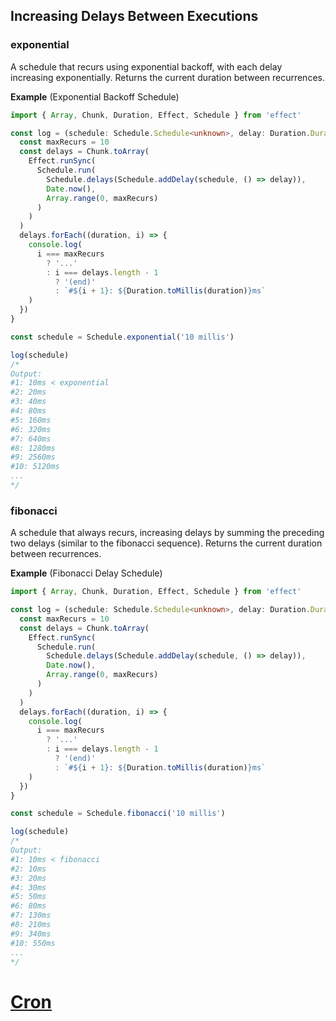 ## Increasing Delays Between Executions

### exponential

A schedule that recurs using exponential backoff, with each delay increasing exponentially.
Returns the current duration between recurrences.

**Example** (Exponential Backoff Schedule)

```ts twoslash collapse={3-26}
import { Array, Chunk, Duration, Effect, Schedule } from 'effect'

const log = (schedule: Schedule.Schedule<unknown>, delay: Duration.DurationInput = 0): void => {
  const maxRecurs = 10
  const delays = Chunk.toArray(
    Effect.runSync(
      Schedule.run(
        Schedule.delays(Schedule.addDelay(schedule, () => delay)),
        Date.now(),
        Array.range(0, maxRecurs)
      )
    )
  )
  delays.forEach((duration, i) => {
    console.log(
      i === maxRecurs
        ? '...'
        : i === delays.length - 1
          ? '(end)'
          : `#${i + 1}: ${Duration.toMillis(duration)}ms`
    )
  })
}

const schedule = Schedule.exponential('10 millis')

log(schedule)
/*
Output:
#1: 10ms < exponential
#2: 20ms
#3: 40ms
#4: 80ms
#5: 160ms
#6: 320ms
#7: 640ms
#8: 1280ms
#9: 2560ms
#10: 5120ms
...
*/
```

### fibonacci

A schedule that always recurs, increasing delays by summing the preceding two delays (similar to the fibonacci sequence). Returns the current duration between recurrences.

**Example** (Fibonacci Delay Schedule)

```ts twoslash collapse={3-26}
import { Array, Chunk, Duration, Effect, Schedule } from 'effect'

const log = (schedule: Schedule.Schedule<unknown>, delay: Duration.DurationInput = 0): void => {
  const maxRecurs = 10
  const delays = Chunk.toArray(
    Effect.runSync(
      Schedule.run(
        Schedule.delays(Schedule.addDelay(schedule, () => delay)),
        Date.now(),
        Array.range(0, maxRecurs)
      )
    )
  )
  delays.forEach((duration, i) => {
    console.log(
      i === maxRecurs
        ? '...'
        : i === delays.length - 1
          ? '(end)'
          : `#${i + 1}: ${Duration.toMillis(duration)}ms`
    )
  })
}

const schedule = Schedule.fibonacci('10 millis')

log(schedule)
/*
Output:
#1: 10ms < fibonacci
#2: 10ms
#3: 20ms
#4: 30ms
#5: 50ms
#6: 80ms
#7: 130ms
#8: 210ms
#9: 340ms
#10: 550ms
...
*/
```

# [Cron](https://effect.website/docs/scheduling/cron/)
